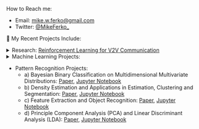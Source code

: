 How to Reach me: 
  - Email: mike.w.ferko@gmail.com
  - Twitter: [@MikeFerko_](https://twitter.com/MikeFerko_)

💼 My Recent Projects Include: 

<!DOCTYPE html>
<html>
<!-- This is the V2X Research Seciton -->

<body>
  <div class = "dropdown-submenu">
    <details>
      <summary>
        <head>Research: <a href="https://github.com/MikeFerko/Deep-Reinforcement-Learning-for-V2V-Communication">Reinforcement Learning for V2V Communication</a>
        </head>
      </summary>
         <ul>
           <li>Artifically Intelligent (AI) form of electronic communications between a vehicle and everything (V2X): </li>
            <ul>
              <li><a href="https://youtu.be/9g32v7bK3Co">Markov Decision Processeses (MDP)</a>
              <li><a href="https://ieeexplore.ieee.org/document/8450518">Deep Reinforcement Learning Framework (DRL a.k.a. DQL)</a>
              <li><a href="https://ieeexplore.ieee.org/document/8052521">Orthogonal Frequency Division Multiplexing (OFDM)</a>
              <li><a href="https://arxiv.org/abs/1710.02298">State-of-the-Art DQN C51 Rainbow</a>
              <li><a href="https://ojs.aaai.org/index.php/AAAI/article/view/11791">Google Deep Mind's progress in Quantile Regression</a>
            </ul>
      </ul>
         <p align="center">
          <a href="https://github.com/MikeFerko/Deep-Reinforcement-Learning-for-V2V-Communication/blob/main/Distributed%20Deep%20Reinforcement%20Learning%20for%20V2V%20Communication.pdf">
             <img src="https://github.com/MikeFerko/MikeFerko/blob/main/images/structureOfVehiclularComunicationsNetwork.png"
             width="75%" height="75%">
          </a>
          <br> Structure of Vehiclular Communicaitons Network
         </p>
     </details>
  </div>
  
<!-- This is the Machine Learning Seciton -->
<div class = "dropdown">
  <details>
    <summary>Machine Learning Projects:</summary>
<!-- MLP Section -->
       <div>
       <details>
         <summary>Regression with Multiple Linear Perceptron (MLP) Modeling of the Saddle and Ackley Functions</summary>
         <li>MLP Machine Learning Algorithm:</li>
          <ol type="1">
            <li>Generate a data set with the simple Saddle Point or the Ackley Function</li>
              <ul>
                <li>Saddle Point:</li>
                <img src="https://latex.codecogs.com/gif.latex?z%28x%2Cy%29%20%3D%20x%5E%7B2%7D%20&plus;%20y%5E%7B2%7D"></img>
                <li>Ackley:</li>
                <img src="https://latex.codecogs.com/gif.latex?z%28x%2Cy%29%20%3D%20-20e%5E%7B%5Cfrac%7B1%7D%7B5%7D%20%5Csqrt%7B%5Cfrac%7B1%7D%7B2%7D%20%28x%5E%7B2%7D%20&plus;%20y%5E%7B2%7D%29%7D%7D%20-%20e%5E%7B%5Cfrac%7B1%7D%7B2%7D%28cos%7B%28%5Cpi%20x%7D%29%20&plus;cos%7B%28%5Cpi%20y%7D%29%29%7D"></img>
              </ul>
            <li>Add uniform random noise and visualize the 3D meshgrid</li>
            <li>Reshape the generated data to be a tensor input vector (shape will be: sample rows by feature columns)</li>
            <li>Regression MLP Model Parameters:</li>
            <ul>
              <li><a href="https://en.wikipedia.org/wiki/Stochastic_gradient_descent">Stochastic Gradient Descent optimizer</a></li>
              <ul>
                <li>Learing Rate = 0.1</li>
                <li>Exponential Decay Factor = 0</li>
                <li>Momentum = 0.1</li>
               </ul>
              <li><a href="https://en.wikipedia.org/wiki/Mean_squared_error">Mean Square Error Loss Function</a></li>
            </ul>
            <li>Create a predicted Saddle point and Ackley Function from the Regression MLP trained Neural Network</li>
            <li>Plot the Results</li>
          </ol>
          <p align="center">
            <a href="https://drive.google.com/file/d/17p5fgVgv836Nup1Jq5vYwrFuBrS3THVM/view?usp=sharing">
            <img src="https://github.com/MikeFerko/MikeFerko/blob/main/images/MLPModel.png" width="50%" height="50%">
            </a>
            <br>Multiple Linear Perceptron (MLP) Model</br>
          </p>
          <p align="center">
            <a href="https://drive.google.com/file/d/17p5fgVgv836Nup1Jq5vYwrFuBrS3THVM/view?usp=sharing">
            <img src="https://github.com/MikeFerko/MikeFerko/blob/main/images/SaddlePointPredictions.png" width="75%" height="75%">
            </a>
            <br> Results of Saddle Function Predictions </br>
            <ol>
              <br>Results are shown in the above image Left-to-Right, Top-to-Bottom</br>
              <li>Real vs. Predicted Saddle</li>
              <li>z-x cross section @ y = 2</li>
              <li>z-x cross section @ y = 0</li>
              <li>Model Loss Vs. Epochs</li>
              <li>Topological Heat Map</li>
            </ol>
          </p>
          <p align="center">
            <a href="https://drive.google.com/file/d/17p5fgVgv836Nup1Jq5vYwrFuBrS3THVM/view?usp=sharing">
            <img src="https://github.com/MikeFerko/MikeFerko/blob/main/images/AckleyPredictions.png" width="75%" height="75%">
            </a>
            <br> Results of Ackley Function Predictions </br>
            <ol>
              <br>Results are shown in the above image Left-to-Right, Top-to-Bottom</br>
              <li>Real vs. Predicted Ackley</li>
              <li>z-x cross section @ y = 2</li>
              <li>z-x cross section @ y = 0</li>
              <li>Model Loss Vs. Epochs</li>
              <li>Topological Heat Map</li>
            </ol>
          </p>
    </details>
    </div>

<!-- Parametric Regression in Taipei Taiwan Section -->
   <div>
   <details>
     <summary>Real Estate Evaluation of housing prices in Taipei Taiwan</summary>
     <p>
       <ul>
         <li>We are using the same sequential MLP model used for the Saddle Point and Ackley Function preditctions.</li>
       </ul>
     </p>
     <p align="center">
       <a href="https://drive.google.com/file/d/17p5fgVgv836Nup1Jq5vYwrFuBrS3THVM/view?usp=sharing">
       <img src="https://github.com/MikeFerko/MikeFerko/blob/main/images/MLPModel.png" width="50%" height="50%">
       </a>
       <br>Multiple Linear Perceptron (MLP) Model</br>
     </p>
     <p>We will be <a href="https://drive.google.com/file/d/1vAsnXHDkRoNFSS2KrWP39lFF4fS3J43O/view?usp=sharing">examining real estate valuation</a> which will help us understand where people tend to live in a city. The higher the price, the greater the demand to live in the property. Predicting real estate valuation can help urban design and urban policies, as it could help identify what factors have the most impact on property prices. Our aim is to predict real estate value, based on several features.
     </p>
     <br></br>
     <p>
      <ul>
        <li>Regression MLP Machine Learning on Taipei Taiwan Algorithm:</li>
        <ol type="1">
          <li>Load the Real estate valuation data set</li>
          <li>Independent feature vector containing:</li>
          <ol type="1" start="2">
            <li>X2 house age</li>
            <li>X3 distance to the nearest MRT station</li>
            <li>X4 number of convenience stores</li>
            <li>X5 latitude</li>
            <li>X6 longitude</li>
          </ol>
          <li>Train/Test split the data at a ratio of 80:20, respectively</li>
          <li>Min/Max Scale the dataset with a range of 0 to 1</li>
          <li>Normalise the scaled features</li>
          <li>Regression MLP Model Parameters:</li>
          <ul>
            <li><a href="https://en.wikipedia.org/wiki/Stochastic_gradient_descent">Stochastic Gradient Descent optimizer</a></li>
            <ul>
              <li>Learing Rate = 0.1</li>
              <li>Exponential Decay Factor = 0</li>
              <li>Momentum = 0.1</li>
             </ul>
            <li><a href="https://en.wikipedia.org/wiki/Mean_squared_error">Mean Square Error Loss Function</a></li>
          </ul>
          <li>Create a predicted House Price Prediction of the unit area from the Regression MLP trained Neural Network</li>
          <li>Plot the Results</li>
        </ol>
      </ul>
     </p>
     
   <p>
  helloo
   </p>
     
  </details>
  </div>

    
    
   </details>
</div>

<!--             
    - b) [Classification of MNIST 70,000 Handwritten Digits 0-9 Image Data Set](https://github.com/MikeFerko/Classification-of-Fashion-MNIST)
      - Algorithm: Supervised Categorical Cross Entropy
        - 1) Train/Test split the 70,000 images into 60,000 and 10,000 images respectively.
        - 2) vectorize the images by reshaping the images from 28 x 28 pixels to 784 x 1 pixels


      <p align="left">
  
        <img src="https://github.com/MikeFerko/MikeFerko/blob/main/images/encodingHandWrittenDigits.png" 
             title="Encoding Handwritten Digits Images as Binary "
             width="25%"
             height="25%" img/>
  
        <img src="https://github.com/MikeFerko/MikeFerko/blob/main/images/firstLayerWeightVisualization.png" 
                   width="40%"
                   height="40%" img/>
      </p>
      
    - c) Classification of Fashion MNIST Image Data Set: [Jupyter Notebook](https://github.com/MichaelFerko/Classification-of-Fashion-MNIST/blob/main/Lab%202%20Assignment%20Notebook.ipynb) 
      
   
    - d) Autoencoders for compression and denoising of MNIST Handwritten Digits Image Data Set: [Jupyter Notebook](https://github.com/MichaelFerko/Auto-encoders-Compression-Denoising-MNIST-Digits-0-9/blob/main/LAB3-Autoencoders_for_Compression_and_Denoising_final.ipynb) 
    - e) Classification of CIFAR-10/100 with Convolutional Neural Networks: [Jupyter Notebook](https://github.com/MichaelFerko/Classification-of-CIFAR-10-and-100-with-Convolutional-Neural-Networks/blob/main/Copy%20of%20LAB%204-Classification%20with%20CNN.ipynb) -->


<!-- This is the Pattern Recognition Seciton -->
  - Pattern Recognition Projects:
    - a) Bayesian Binary Classification on Multidimensional Multivariate Distributions: [Paper](https://github.com/MichaelFerko/Bayesian_Classification_on_parametric_distributions/blob/main/Bayesian_Classification_on_parametric_distributions.pdf), [Jupyter Notebook](https://github.com/MichaelFerko/Bayesian_Classification_on_parametric_distributions/blob/main/Bayesian_Classification_on_parametric_distributions.ipynb)
    - b) Density Estimation and Applications in Estimation, Clustering and Segmentation: [Paper](https://github.com/MichaelFerko/Density_Estimation_and_Basics_of_Segmentation/blob/main/Density%20Estimation%20and%20Basics%20of%20Segmentation%20by%20EM%20Method.pdf), [Jupyter Notebook](https://github.com/MichaelFerko/Density_Estimation_and_Basics_of_Segmentation/blob/main/Density%20Estimation%20and%20Applications%20in%20Estimation%2C%20Clustering%20%20and%20Segmentation.ipynb)
    - c) Feature Extraction and Object Recognition: [Paper](https://github.com/MichaelFerko/Feature_Extraction_and_Object_Recognition/blob/main/Feature%20Extraction%20and%20Object%20Recognition.pdf), [Jupyter Notebook](https://github.com/MichaelFerko/Feature_Extraction_and_Object_Recognition/blob/main/Feature_Extraction_and_Object_Recognition.ipynb)
    - d) Principle Component Analysis (PCA) and Linear Discriminant Analysis (LDA): [Paper](https://github.com/MichaelFerko/PCA_and_LDA/blob/main/Principal%20Component%20and%20Linear%20Discriminant%20Analyses.pdf), [Jupyter Notebook](https://github.com/MichaelFerko/PCA_and_LDA/blob/main/PCA_and_LDA.ipynb)

</html>
